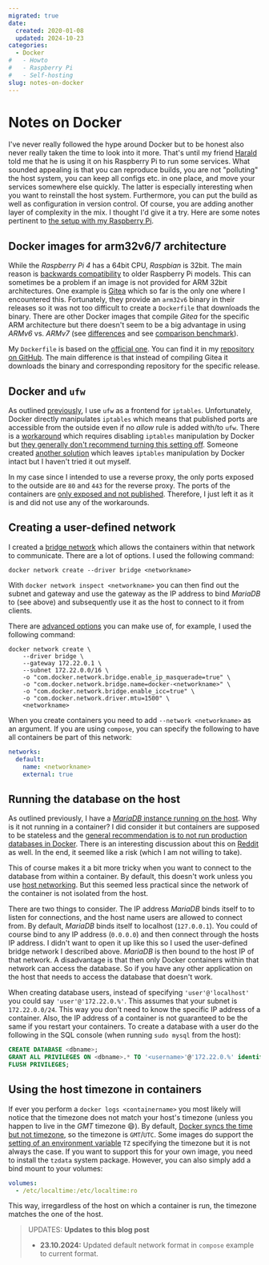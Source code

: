 ```yaml
---
migrated: true
date:
  created: 2020-01-08
  updated: 2024-10-23
categories:
  - Docker
#   - Howto
#   - Raspberry Pi
#   - Self-hosting
slug: notes-on-docker
---
```

# Notes on Docker

I've never really followed the hype around Docker but to be honest also never really taken the time to look into it more.
That's until my friend [Harald](https://jesinger.net/) told me that he is using it on his Raspberry Pi to run some services.
What sounded appealing is that you can reproduce builds, you are not "polluting" the host system, you can keep all configs etc. in one place, and move your services somewhere else quickly.
The latter is especially interesting when you want to reinstall the host system.
Furthermore, you can put the build as well as configuration in version control.
Of course, you are adding another layer of complexity in the mix.
I thought I'd give it a try.
Here are some notes pertinent to [the setup with my Raspberry Pi](./notes-on-setting-up-my-raspberry-pi.md).

<!-- more -->

## Docker images for arm32v6/7 architecture

While the _Raspberry Pi 4_ has a 64bit CPU, _Raspbian_ is 32bit.
The main reason is [backwards compatibility](https://forums.raspberrypi.com/viewtopic.php?t=252369#p1539974) to older Raspberry Pi models.
This can sometimes be a problem if an image is not provided for ARM 32bit architectures.
One example is [Gitea](https://about.gitea.com/products/gitea/) which so far is the only one where I encountered this.
Fortunately, they provide an `arm32v6` binary in their releases so it was not too difficult to create a `Dockerfile` that downloads the binary.
There are other Docker images that compile _Gitea_ for the specific ARM architecture but there doesn't seem to be a big advantage in using _ARMv6_ vs. _ARMv7_ (see [differences](http://single-boards.com/armv6-vs-armv7/) and see [comparison benchmark](https://www.mikronauts.com/raspberry-pi/raspberry-pi-2-raspbian-vs-linero-armv6-vs-armv7/)).

My `Dockerfile` is based on the [official one](https://github.com/go-gitea/gitea/blob/main/Dockerfile).
You can find it in my [repository on GitHub](https://github.com/mschoettle/docker/tree/master/gitea).
The main difference is that instead of compiling Gitea it downloads the binary and corresponding repository for the specific release.

## Docker and `ufw`

As outlined [previously](./notes-on-setting-up-my-raspberry-pi.md#setting-up-raspbian), I use `ufw` as a frontend for `iptables`.
Unfortunately, Docker directly manipulates `iptables` which means that published ports are accessible from the outside even if no _allow_ rule is added with/to `ufw`.
There is a [workaround](https://github.com/moby/moby/issues/4737) which requires disabling `iptables` manipulation by Docker but [they generally don't recommend turning this setting off](https://docs.docker.com/network/iptables/#prevent-docker-from-manipulating-iptables).
Someone created [another solution](https://github.com/chaifeng/ufw-docker) which leaves `iptables` manipulation by Docker intact but I haven't tried it out myself.

In my case since I intended to use a reverse proxy, the only ports exposed to the outside are `80` and `443` for the reverse proxy.
The ports of the containers are [only exposed and not published](https://docs.docker.com/reference/cli/docker/container/run/#publish).
Therefore, I just left it as it is and did not use any of the workarounds.

## Creating a user-defined network

I created a [bridge network](https://docs.docker.com/engine/network/drivers/bridge/) which allows the containers within that network to communicate.
There are a lot of options.
I used the following command:

```shell
docker network create --driver bridge <networkname>
```

With `docker network inspect <networkname>` you can then find out the subnet and gateway and use the gateway as the IP address to bind _MariaDB_ to (see above) and subsequently use it as the host to connect to it from clients.

There are [advanced options](https://docs.docker.com/reference/cli/docker/network/create/#bridge-driver-options) you can make use of, for example, I used the following command:

```shell
docker network create \
    --driver bridge \
    --gateway 172.22.0.1 \
    --subnet 172.22.0.0/16 \
    -o "com.docker.network.bridge.enable_ip_masquerade=true" \
    -o "com.docker.network.bridge.name=docker-<networkname>" \
    -o "com.docker.network.bridge.enable_icc=true" \
    -o "com.docker.network.driver.mtu=1500" \
    <networkname>
```

When you create containers you need to add `--network <networkname>` as an argument.
If you are using `compose`, you can specify the following to have all containers be part of this network:

```yaml
networks:
  default:
    name: <networkname>
    external: true
```

## Running the database on the host

As outlined previously, I have a [_MariaDB_ instance running on the host](./notes-on-setting-up-my-raspberry-pi.md).
Why is it not running in a container?
I did consider it but containers are supposed to be stateless and the [general recommendation is to not run production databases in Docker](https://vsupalov.com/database-in-docker/).
There is an interesting discussion about this on [Reddit](https://www.reddit.com/r/docker/comments/amo2cc/running_production_databases_in_docker/) as well.
In the end, it seemed like a risk (which I am not willing to take).

This of course makes it a bit more tricky when you want to connect to the database from within a container.
By default, this doesn't work unless you use [host networking](https://docs.docker.com/engine/network/drivers/host/).
But this seemed less practical since the network of the container is not isolated from the host.

There are two things to consider.
The IP address _MariaDB_ binds itself to to listen for connections, and the host name users are allowed to connect from.
By default, _MariaDB_ binds itself to localhost (`127.0.0.1`).
You could of course bind to any IP address (`0.0.0.0`) and then connect through the hosts IP address.
I didn't want to open it up like this so I used the user-defined bridge network I described above.
_MariaDB_ is then bound to the host IP of that network.
A disadvantage is that then only Docker containers within that network can access the database.
So if you have any other application on the host that needs to access the database that doesn't work.

When creating database users, instead of specifying `'user'@'localhost'` you could say `'user'@'172.22.0.%'`.
This assumes that your subnet is `172.22.0.0/24`.
This way you don't need to know the specific IP address of a container.
Also, the IP address of a container is not guaranteed to be the same if you restart your containers.
To create a database with a user do the following in the SQL console (when running `sudo mysql` from the host):

```sql
CREATE DATABASE <dbname>;
GRANT ALL PRIVILEGES ON <dbname>.* TO '<username>'@'172.22.0.%' identified by 'my-super-long-secret-password';
FLUSH PRIVILEGES;
```

## Using the host timezone in containers

If ever you perform a `docker logs <containername>` you most likely will notice that the timezone does not match your host's timezone (unless you happen to live in the _GMT_ timezone :smile:).
By default, [Docker syncs the time but not timezone](https://stackoverflow.com/q/22800624), so the timezone is `GMT`/`UTC`.
Some images do support the [setting of an environment variable](https://github.com/docker-library/redis/issues/127) `TZ` specifying the timezone but it is not always the case.
If you want to support this for your own image, you need to install the `tzdata` system package.
However, you can also simply add a bind mount to your volumes:

```yaml
volumes:
  - /etc/localtime:/etc/localtime:ro
```

This way, irregardless of the host on which a container is run, the timezone matches the one of the host.

> UPDATES: **Updates to this blog post**
>
> * **23.10.2024:** Updated default network format in `compose` example to current format.
